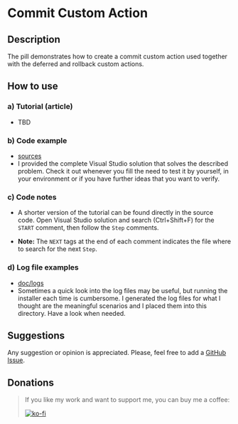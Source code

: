 # Commit Custom Action

## Description

The pill demonstrates how to create a commit custom action used together with the deferred and rollback custom actions.

## How to use

### a) Tutorial (article)

-  TBD

### b) Code example

- [sources](sources)
- I provided the complete Visual Studio solution that solves the described problem. Check it out whenever you fill the need to test it by yourself, in your environment or if you have further ideas that you want to verify.

### c) Code notes

- A shorter version of the tutorial can be found directly in the source code. Open Visual Studio solution and search (Ctrl+Shift+F) for the `START` comment, then follow the `Step` comments.

- **Note:** The `NEXT` tags at the end of each comment indicates the file where to search for the next `Step`.

### d) Log file examples

- [doc/logs](doc/logs)
- Sometimes a quick look into the log files may be useful, but running the installer each time is cumbersome. I generated the log files for what I thought are the meaningful scenarios and I placed them into this directory. Have a look when needed.

## Suggestions

Any suggestion or opinion is appreciated. Please, feel free to add a [GitHub Issue](https://github.com/WiX-Toolset-Pills-15mg/Commit-Custom-Action/issues/new?assignees=&labels=&template=feature_request.md&title=).

## Donations

> If you like my work and want to support me, you can buy me a coffee:
>
> [![ko-fi](https://www.ko-fi.com/img/githubbutton_sm.svg)](https://ko-fi.com/Y8Y62EZ8H)

